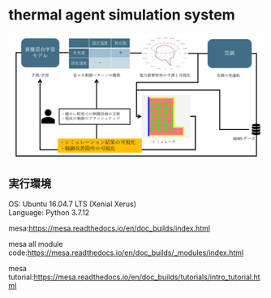 thermal agent simulation system
===============================
![system concept](system_concept.png?raw=true "System concept")

## 実行環境
OS:       Ubuntu 16.04.7 LTS (Xenial Xerus)<br>
Language: Python 3.7.12




mesa:https://mesa.readthedocs.io/en/doc_builds/index.html

mesa all module code:https://mesa.readthedocs.io/en/doc_builds/_modules/index.html

mesa tutorial:https://mesa.readthedocs.io/en/doc_builds/tutorials/intro_tutorial.html
